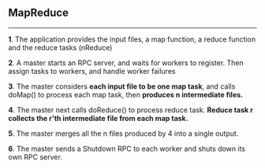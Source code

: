 ## MapReduce

------



**1**. The application provides the input files, a map function, a reduce function and the reduce tasks (nReduce)

**2**. A master starts an RPC server,  and waits for workers to register. Then assign tasks to workers, and handle worker failures

**3**. The master considers **each input file to be one map task**, and calls doMap() to process each map task, then **produces n intermediate files.**

**4**. The master next calls doReduce() to process reduce task.  **Reduce task r collects the r'th intermediate file from each map task.**

**5**. The master merges all the n files produced by 4 into  a single output.

**6**. The master sends a Shutdown RPC to each worker and shuts down its own RPC server.

